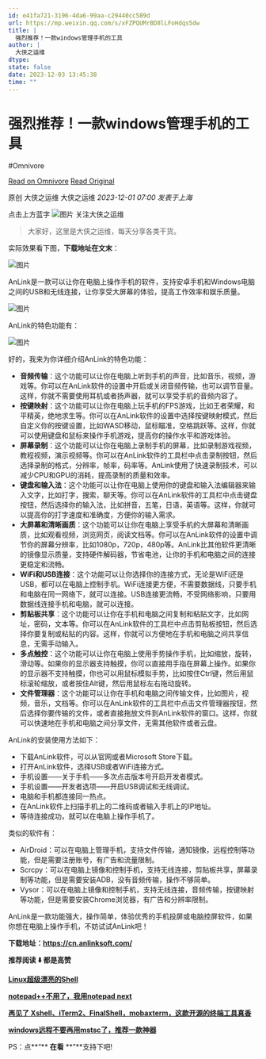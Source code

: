 ```yaml
---
id: e41fa721-3196-4da6-99aa-c29440cc589d
url: https://mp.weixin.qq.com/s/xFZPQUMrBD8lLFoHdqs5dw
title: |
  强烈推荐！一款windows管理手机的工具
author: |
  大侠之运维
dtype: 
state: false
date: 2023-12-03 13:45:38
time: ""
---
```



# 强烈推荐！一款windows管理手机的工具
#Omnivore

[Read on Omnivore](https://omnivore.app/me/https-mp-weixin-qq-com-s-x-fzpqu-mr-bd-8-l-l-fo-hdqs-5-dw-18c2e35dadc)
[Read Original](https://mp.weixin.qq.com/s/xFZPQUMrBD8lLFoHdqs5dw)

原创  大侠之运维  大侠之运维 _2023-12-01 07:00_ _发表于上海_ 

点击上方蓝字 ![图片](https://proxy-prod.omnivore-image-cache.app/0x0,suivYjWkpAtbfIgUr1A4GoSoUTTp0NfR1ZsvyThOnh5o/https://mmbiz.qpic.cn/mmbiz_png/ujHTnqg0Diagqxy6MBnJrrwxkeIor2CKubCOQffleMSb8JxUWnlicWICfUEwib4ia8tXicbbuK0z4R2yRzicL1PmKdHw/640?wx_fmt=png) 关注大侠之运维

> 大家好，这里是大侠之运维，每天分享各类干货。

实际效果看下图，**下载地址在文末**：  

![图片](https://proxy-prod.omnivore-image-cache.app/0x0,sbbM5isUEQxEST5TZyRMg8GTWJqfWnibbr9wDQ1WvoCQ/https://mmbiz.qpic.cn/sz_mmbiz_png/ujHTnqg0DiajhSicKuZMibicYyttmic9LYiatvaTqhiayict8qD13nL3vAmyWZRg2eDI4NicgoRnOfPC5kMqS2lln7rFA5g/640?wx_fmt=png&from=appmsg)

AnLink是一款可以让你在电脑上操作手机的软件，支持安卓手机和Windows电脑之间的USB和无线连接，让你享受大屏幕的体验，提高工作效率和娱乐质量。

![图片](https://proxy-prod.omnivore-image-cache.app/0x0,sf75l-tA4zwViQ3QDS8U0voVzrcr-lJ4oALiwg1M4a9A/https://mmbiz.qpic.cn/sz_mmbiz_png/ujHTnqg0DiajhSicKuZMibicYyttmic9LYiatvq0lYVkxEc0s5Qsibo2Q9oSY3wIYNWb2w9WtmbXfn6qKDEIvicUN5vjZg/640?wx_fmt=png&from=appmsg)

AnLink的特色功能有：

![图片](https://proxy-prod.omnivore-image-cache.app/0x0,sZrmC7JabWmoQyW0OCHSRIhrjg-wDHVjJGDqOh0PUD5M/https://mmbiz.qpic.cn/sz_mmbiz_png/ujHTnqg0DiajhSicKuZMibicYyttmic9LYiatvxAZU7cZaksBqverLlHF3aFibu1o8URAeddWTpKb9P9KVby7iaF3FKic9g/640?wx_fmt=png&from=appmsg)

好的，我来为你详细介绍AnLink的特色功能：

* **音频传输**：这个功能可以让你在电脑上听到手机的声音，比如音乐，视频，游戏等。你可以在AnLink软件的设置中开启或关闭音频传输，也可以调节音量。这样，你就不需要使用耳机或者扬声器，就可以享受手机的音频内容了。
* **按键映射**：这个功能可以让你在电脑上玩手机的FPS游戏，比如王者荣耀，和平精英，绝地求生等。你可以在AnLink软件的设置中选择按键映射模式，然后自定义你的按键设置，比如WASD移动，鼠标瞄准，空格跳跃等。这样，你就可以使用键盘和鼠标来操作手机游戏，提高你的操作水平和游戏体验。
* **屏幕录制**：这个功能可以让你在电脑上录制手机的屏幕，比如录制游戏视频，教程视频，演示视频等。你可以在AnLink软件的工具栏中点击录制按钮，然后选择录制的格式，分辨率，帧率，码率等。AnLink使用了快速录制技术，可以减少CPU和GPU的消耗，提高录制的质量和效率。
* **键盘和输入法**：这个功能可以让你在电脑上使用你的键盘和输入法编辑器来输入文字，比如打字，搜索，聊天等。你可以在AnLink软件的工具栏中点击键盘按钮，然后选择你的输入法，比如拼音，五笔，日语，英语等。这样，你就可以提高你的打字速度和准确度，方便你的输入需求。
* **大屏幕和清晰画质**：这个功能可以让你在电脑上享受手机的大屏幕和清晰画质，比如观看视频，浏览网页，阅读文档等。你可以在AnLink软件的设置中调节你的屏幕分辨率，比如1080p，720p，480p等。AnLink比其他软件更清晰的镜像显示质量，支持硬件解码器，节省电池，让你的手机和电脑之间的连接更稳定和流畅。
* **WiFi和USB连接**：这个功能可以让你选择你的连接方式，无论是WiFi还是USB，都可以在电脑上控制手机。WiFi连接更方便，不需要数据线，只要手机和电脑在同一网络下，就可以连接。USB连接更流畅，不受网络影响，只要用数据线连接手机和电脑，就可以连接。
* **剪贴板共享**：这个功能可以让你在手机和电脑之间复制和粘贴文字，比如网址，密码，文本等。你可以在AnLink软件的工具栏中点击剪贴板按钮，然后选择你要复制或粘贴的内容。这样，你就可以方便地在手机和电脑之间共享信息，无需手动输入。
* **多点触控**：这个功能可以让你在电脑上使用手势操作手机，比如缩放，旋转，滑动等。如果你的显示器支持触摸，你可以直接用手指在屏幕上操作。如果你的显示器不支持触摸，你也可以用鼠标模拟手势，比如按住Ctrl键，然后用鼠标滚轮缩放，或者按住Alt键，然后用鼠标左右拖动旋转。
* **文件管理器**：这个功能可以让你在手机和电脑之间传输文件，比如图片，视频，音乐，文档等。你可以在AnLink软件的工具栏中点击文件管理器按钮，然后选择你要传输的文件，或者直接拖放文件到AnLink软件的窗口。这样，你就可以快速地在手机和电脑之间分享文件，无需其他软件或者云盘。

AnLink的安装使用方法如下：

* 下载AnLink软件，可以从官网或者Microsoft Store下载。
* 打开AnLink软件，选择USB或者WiFi连接方式。
* 手机设置——关于手机——多次点击版本号开启开发者模式。
* 手机设置——开发者选项——开启USB调试和无线调试。
* 电脑和手机都连接同一热点。
* 在AnLink软件上扫描手机上的二维码或者输入手机上的IP地址。
* 等待连接成功，就可以在电脑上操作手机了。

类似的软件有：

* AirDroid：可以在电脑上管理手机，支持文件传输，通知镜像，远程控制等功能，但是需要注册账号，有广告和流量限制。
* Scrcpy：可以在电脑上镜像和控制手机，支持无线连接，剪贴板共享，屏幕录制等功能，但是需要安装ADB，没有音频传输，操作不够简单。
* Vysor：可以在电脑上镜像和控制手机，支持无线连接，音频传输，按键映射等功能，但是需要安装Chrome浏览器，有广告和分辨率限制。

AnLink是一款功能强大，操作简单，体验优秀的手机投屏或电脑控屏软件，如果你想在电脑上操作手机，不妨试试AnLink吧！

**下载地址：https://cn.anlinksoft.com/**

**推荐阅读 ⬇️ 都是高赞** 

**[Linux超级漂亮的Shell](http://mp.weixin.qq.com/s?%5F%5Fbiz=MzU4MjY3Mzc3OQ==&mid=2247485614&idx=1&sn=93411899429a548ecd9f378f00722db7&chksm=fdb5fcb2cac275a4318bd730f017b59c3afedf2964ebae026b2a8d4ffed81cf6bbf4292bbfbf&scene=21#wechat%5Fredirect)** 

**[notepad++不用了，我用notepad next](http://mp.weixin.qq.com/s?%5F%5Fbiz=MzU4MjY3Mzc3OQ==&mid=2247485647&idx=1&sn=9f1fffd1f406fbfebd3be499114c8943&chksm=fdb5fcd3cac275c5fc560d752a16d09d68cb9c479a7dd863e366ab180c3f3c5ca224e2a8fbd8&scene=21#wechat%5Fredirect)**

[**再见了 Xshell、iTerm2、FinalShell，mobaxterm，这款开源的终端工具真香**](http://mp.weixin.qq.com/s?%5F%5Fbiz=MzU4MjY3Mzc3OQ==&mid=2247485708&idx=1&sn=ccbf3d0ce863cf65d0a1d309bf8370d5&chksm=fdb5fd10cac274068327f2a841aed675bdc0131dcc02a5e1d2acf2f3e7e922618375098d3674&scene=21#wechat%5Fredirect)

[**windows远程不要再用mstsc了，推荐一款神器**](http://mp.weixin.qq.com/s?%5F%5Fbiz=MzU4MjY3Mzc3OQ==&mid=2247486699&idx=1&sn=e437eaead5d6db10fd1dfad5da5189a1&chksm=fdb5f8f7cac271e111819744fb554a759e5fdd404b32878b161b41f524fe88344e3f170c3434&scene=21#wechat%5Fredirect)

PS：点**“** **在看** **”**支持下吧!



